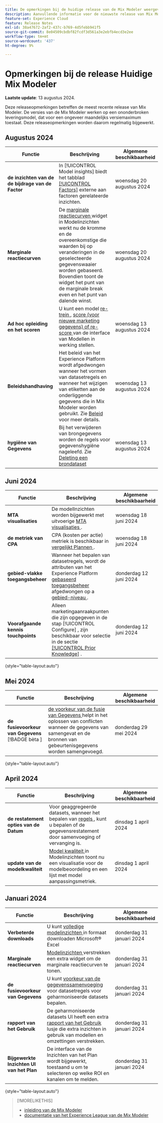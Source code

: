 ```yaml
---
title: De opmerkingen bij de huidige release van de Mix Modeler weergeven
description: Aanvullende informatie voor de nieuwste release van Mix Modeler
feature-set: Experience Cloud
feature: Release Notes
exl-id: 38a47672-2af2-437c-b769-4d5febb941f5
source-git-commit: 8e04509cbdbf82fcdf3d561a3e2ebfb4ecd3e2ee
workflow-type: tm+mt
source-wordcount: '437'
ht-degree: 9%

---
```


# Opmerkingen bij de release Huidige Mix Modeler

**Laatste update**: 13 augustus 2024.

Deze releaseopmerkingen betreffen de meest recente release van Mix Modeler. De versies van de Mix Modeler werken op een ononderbroken leveringsmodel, dat voor een ongeveer maandelijks versiemaximum toestaat. Deze releaseopmerkingen worden daarom regelmatig bijgewerkt.

## Augustus 2024

| Functie | Beschrijving | Algemene beschikbaarheid |
|---|---|---|
| **de inzichten van de de bijdrage van de Factor** | In [!UICONTROL Model insights] biedt het tabblad [[!UICONTROL Factors]](/help/models/insights.md#factors) externe aan factoren gerelateerde inzichten. | woensdag 20 augustus 2024 |
| **Marginale reactiecurven** | De [ marginale reactiecurven ](/help/models/insights.md#model-insights-1) widget in Modelinzichten werkt nu de kromme en de overeenkomstige die waarden bij op veranderingen in de geselecteerde gegevenswaaier worden gebaseerd. Bovendien toont de widget het punt van de marginale break even en het punt van dalende winst. | woensdag 20 augustus 2024 |
| **Ad hoc opleiding en het scoren** | U kunt een model [ re-trein ](/help/models/overview.md#re-train), [ score (voor nieuwe marketing gegevens) of re-score ](/help/models/overview.md#score-or-re-score) van de interface van Modellen in werking stellen. | woensdag 13 augustus 2024 |
| **Beleidshandhaving** | Het beleid van het Experience Platform wordt afgedwongen wanneer het vormen van datasetregels en wanneer het wijzigen van etiketten aan de onderliggende gegevens die in Mix Modeler worden gebruikt. Zie [ Beleid ](../data-governance/policies.md) voor meer details. | woensdag 13 augustus 2024 |
| **hygiëne van Gegevens** | Bij het verwijderen van brongegevens worden de regels voor gegevenshygiëne nageleefd. Zie [ Deleting een brondataset ](../harmonize-data/dataset-rules.md#delete-a-source-dataset) | woensdag 13 augustus 2024 |

## Juni 2024

| Functie | Beschrijving | Algemene beschikbaarheid |
|---|---|---|
| **MTA visualisaties** | De modelInzichten worden bijgewerkt met uitvoerige [ MTA visualisaties ](../models/insights.md#attribution). | woensdag 18 juni 2024 |
| **de metriek van CPA** | CPA (kosten per actie) metriek is beschikbaar in [ vergelijkt Plannen ](../plans/compare.md). | woensdag 18 juni 2024 |
| **gebied-vlakke toegangsbeheer** | Wanneer het bepalen van datasetregels, wordt de attributen van het Experience Platform [ gebaseerd toegangsbeheer ](https://experienceleague.adobe.com/en/docs/experience-platform/access-control/abac/overview) afgedwongen op a [ gebied-niveau ](../harmonize-data/dataset-rules.md#field-level-access-control). | donderdag 12 juni 2024 |
| **Voorafgaande kennis touchpoints** | Alleen marketingaanraakpunten die zijn opgegeven in de stap [!UICONTROL Configure] , zijn beschikbaar voor selectie in de sectie [[!UICONTROL Prior Knowledge]](../models/create.md) . | donderdag 12 juni 2024 |

{style="table-layout:auto"}

## Mei 2024

| Functie | Beschrijving | Algemene beschikbaarheid |
|---|---|---|
| **de fusievoorkeur van Gegevens** [!BADGE  bèta ] | [ de voorkeur van de fusie van Gegevens ](../harmonize-data/dataset-rules.md#data-merge-preferences) helpt in het oplossen van conflicten wanneer de gegevens van samengevat en de bronnen van gebeurtenisgegevens worden samengevoegd. | donderdag 29 mei 2024 |

{style="table-layout:auto"}




## April 2024

| Functie | Beschrijving | Algemene beschikbaarheid |
|---|---|---|
| **de restatement opties van de Datum** | Voor geaggregeerde datasets, wanneer het bepalen van [ regels ](../harmonize-data/dataset-rules.md), kunt u bepalen of de gegevensrestatement door samenvoeging of vervanging is. | dinsdag 1 april 2024 |
| **update van de modelkwaliteit** | [ Model kwaliteit ](/help/models/insights.md) in Modelinzichten toont nu een visualisatie voor de modelbeoordeling en een lijst met model aanpassingsmetriek. | dinsdag 1 april 2024 |


## Januari 2024

| Functie | Beschrijving | Algemene beschikbaarheid |
|---|---|---|
| **Verbeterde downloads** | U kunt [ volledige modelinzichten ](../models/insights.md) in formaat downloaden Microsoft® Excel | donderdag 31 januari 2024 |
| **Marginale reactiecurven** | [ Modelinzichten ](../models/insights.md) verstrekken een extra widget om de marginale reactiecurven te tonen. | donderdag 31 januari 2024 |
| **de fusievoorkeur van Gegevens** | U kunt [ voorkeur van de gegevenssamenvoeging ](../harmonize-data/dataset-rules.md#data-merge-preferences) voor datasetregels voor geharmoniseerde datasets bepalen. | donderdag 31 januari 2024 |
| **rapport van het Gebruik** | De geharmoniseerde datasets UI heeft een extra [ rapport van het Gebruik ](../harmonize-data/usage-report.md) lusje die extra inzichten in gebruik van modellen en omzettingen verstrekken. | donderdag 31 januari 2024 |
| **Bijgewerkte Inzichten UI van het Plan** | De interface van de Inzichten van het Plan wordt bijgewerkt, toestaand u om te selecteren op welke ROI en kanalen om te melden. | donderdag 31 januari 2024 |

{style="table-layout:auto"}


>[!MORELIKETHIS]
>
>* [ inleiding van de Mix Modeler ](https://business.adobe.com/products/experience-platform/planning-and-measurement.html)
>* [ documentatie van het Experience League van de Mix Modeler ](https://experienceleague.adobe.com/en/docs/mix-modeler)
